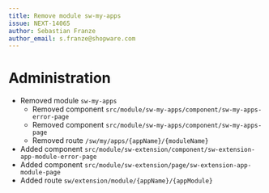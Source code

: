 ```yaml
---
title: Remove module sw-my-apps
issue: NEXT-14065
author: Sebastian Franze
author_email: s.franze@shopware.com
---
```

# Administration
* Removed module `sw-my-apps`
  * Removed component `src/module/sw-my-apps/component/sw-my-apps-error-page`
  * Removed component `src/module/sw-my-apps/component/sw-my-apps-page`
  * Removed route `/sw/my/apps/{appName}/{moduleName}`
* Added component `src/module/sw-extension/component/sw-extension-app-module-error-page`
* Added component `src/module/sw-extension/page/sw-extension-app-module-page`
* Added route `sw/extension/module/{appName}/{appModule}`
